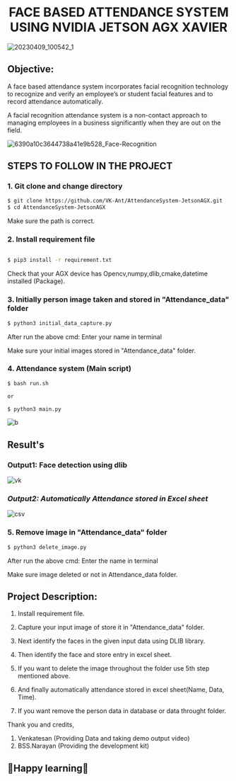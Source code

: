 # <h><center><b>FACE BASED ATTENDANCE SYSTEM USING NVIDIA JETSON AGX XAVIER</b></center></h>

![20230409_100542_1](https://user-images.githubusercontent.com/75832198/230754595-8df2c106-41a3-4782-acce-9d3b63601444.jpg)


## **Objective:**

A face based attendance system incorporates facial recognition technology to recognize and verify an employee’s or student facial features and to record attendance automatically. 

A facial recognition attendance system is a non-contact approach to managing employees in a business significantly when they are out on the field.

![6390a10c3644738a41e9b528_Face-Recognition](https://user-images.githubusercontent.com/75832198/230925305-f66ef39a-9be0-47e5-a14e-fb029578c6a6.jpeg)


## **STEPS TO FOLLOW IN THE PROJECT**

### **1. Git clone and change directory**

```bash
$ git clone https://github.com/VK-Ant/AttendanceSystem-JetsonAGX.git
$ cd AttendanceSystem-JetsonAGX
```
Make sure the path is correct.

### **2. Install requirement file**

```bash

$ pip3 install -r requirement.txt

```
Check that your AGX device has Opencv,numpy,dlib,cmake,datetime installed (Package).

### **3. Initially person image taken and stored in "Attendance_data" folder**

```bash
$ python3 initial_data_capture.py
```
After run the above cmd: Enter your name in terminal

Make sure your initial images stored in "Attendance_data" folder.

### **4. Attendance system (Main script)**

```bash
$ bash run.sh

or

$ python3 main.py
```

![b](https://user-images.githubusercontent.com/75832198/230757347-01e0a9a9-5799-4fd0-80e4-69de74837703.png)


## **Result's**

### **Output1: Face detection using dlib**

![vk](https://user-images.githubusercontent.com/75832198/230756159-20a50b3e-a8ee-4c14-9a51-5ac2c8a295ac.png)

### ***Output2: Automatically Attendance stored in Excel sheet***

![csv](https://user-images.githubusercontent.com/75832198/230755026-83840a34-af75-407f-9c64-46880c5928c0.png)

### **5. Remove image in "Attendance_data" folder**

```bash
$ python3 delete_image.py
```
After run the above cmd: Enter the name in terminal

Make sure image deleted or not in Attendance_data folder.

## **Project Description:**

1. Install requirement file.

2. Capture your input image of store it in "Attendance_data" folder. 

3. Next identify the faces in the given input data using DLIB library.

4. Then identify the face and store entry in excel sheet.

5. If you want to delete the image throughout the folder use 5th step mentioned above.

5. And finally automatically attendance stored in excel sheet(Name, Data, Time).

6. If you want remove the person data in database or data throught folder.


Thank you and credits,

1. Venkatesan (Providing Data and taking demo output video) 
2. BSS.Narayan (Providing the development kit)

## **🤗Happy learning🤗**
